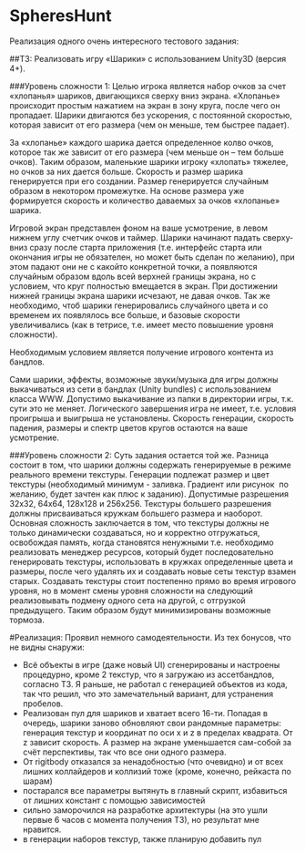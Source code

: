 # SpheresHunt
Реализация одного очень интересного тестового задания:

##ТЗ: Реализовать игру «Шарики» с использованием Unity3D (версия 4+).

###Уровень сложности 1: 
Целью игрока является набор очков за счет «хлопанья» шариков, двигающихся сверху вниз экрана. «Хлопанье» происходит простым нажатием на экран в зону круга, после чего он пропадает. Шарики двигаются без ускорения, с постоянной скоростью, которая зависит от его размера (чем он меньше, тем быстрее падает).

За «хлопанье» каждого шарика дается определенное кол­во очков, которое так же зависит от его размера (чем меньше он – тем больше очков). Таким образом, маленькие шарики игроку «хлопать» тяжелее, но очков за них дается больше. Скорость и размер шарика генерируется при его создании. Размер генерируется случайным образом в некотором промежутке. На основе размера уже формируется скорость и кол­ичество даваемых за очков «хлопанье» шарика.

Игровой экран представлен фоном на ваше усмотрение, в левом нижнем углу счетчик очков и таймер. Шарики начинают падать сверху­ вниз сразу после старта приложения (т.е. интерфейс старта или окончания игры не обязателен, но может быть сделан по желанию), при этом падают они не с какой­то конкретной точки, а появляются случайным образом вдоль всей верхней границы экрана, но с условием, что круг полностью вмещается в экран. При достижении нижней границы экрана шарики исчезают, не давая очков. Так же необходимо, чтоб шарики генерировались случайного цвета и со временем их появлялось все больше, и базовые скорости увеличивались (как в тетрисе, т.е. имеет место повышение уровня сложности).

Необходимым условием является получение игрового контента из бандлов.

Сами шарики, эффекты, возможные звуки/музыка для игры должны выкачиваться из сети в бандлах (Unity bundles) с использованием класса WWW. Допустимо выкачивание из папки в директории игры, т.к. сути это не меняет. Логического завершения игра не имеет, т.е. условия проигрыша и выигрыша не установлены. Скорость генерации, скорость падения, размеры и спектр цветов кругов остаются на ваше усмотрение.

###Уровень сложности 2:
Суть задания остается той же. Разница состоит в том, что шарики должны содержать генерируемые в режиме реального времени текстуры. Генерации подлежат размер и цвет текстуры (необходимый минимум - заливка. Градиент или рисунок ­ по желанию, будет зачтен как плюс к заданию). Допустимые разрешения 32х32, 64х64, 128х128 и 256х256. Текстуры большего разрешения должны присваиваться кружкам большего размера и наоборот. Основная сложность заключается в том, что текстуры должны не только динамически создаваться, но и корректно отгружаться, освобождая память, когда становятся ненужными т.е. необходимо реализовать менеджер ресурсов, который будет последовательно генерировать текстуры, использовать в кружках определенные цвета и размеры, после чего удалять их и создавать новые сеты текстур взамен старых. Создавать текстуры стоит постепенно прямо во время игрового уровня, но в момент смены уровня сложности на следующий реализовывать подмену одного сета на другой, с отгрузкой предыдущего. Таким образом будут минимизированы возможные тормоза.

#Реализация:
Проявил немного самодеятельности. Из тех бонусов, что не видны снаружи:
- Всё объекты в игре (даже новый UI) сгенерированы и настроены процедурно, кроме 2 текстур, что я загружаю из ассетбандлов, согласно ТЗ. Я раньше, не работал с генерацией объектов из кода, так что решил, что это замечательный вариант, для устранения пробелов.
- Реализован пул для шариков и хватает всего 16-ти. Попадая в очередь, шарики заново обновляют свои рандомные параметры: генерация текстур и координат по оси x и z в пределах квадрата. От z зависит скорость. А размер на экране уменьшается сам-собой за счёт перспективы, так что все они одного размера.
- От rigitbody отказался за ненадобностью (что очевидно) и от всех лишних коллайдеров и коллизий тоже (кроме, конечно, рейкаста по шарам)
- постарался все параметры вытянуть в главный скрипт, избавиться от лишних констант с помощью зависимостей
- сильно заморочился на разработке архитектуры (на это ушли первые 6 часов с момента получения ТЗ), но результат мне нравится.
- в генерации наборов текстур, также планирую добавить пул
